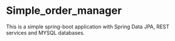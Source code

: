 # Simple_order_manager
This is a simple spring-boot application with Spring Data JPA, REST services and MYSQL databases.
